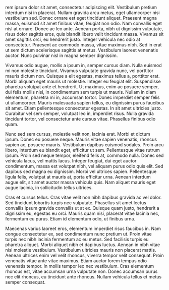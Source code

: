 
rem ipsum dolor sit amet, consectetur adipiscing elit. Vestibulum pretium interdum nisi in placerat. Nullam gravida arcu metus, eget ullamcorper nisi vestibulum sed. Donec ornare est eget tincidunt aliquet. Praesent magna massa, euismod sit amet finibus vitae, feugiat non odio. Nam convallis eget nisl at ornare. Donec ac leo ante. Aenean porta, nibh ut dignissim vulputate, risus dolor sagittis eros, quis blandit libero velit tincidunt massa. Vivamus sit amet sagittis orci, eu hendrerit justo. Integer vehicula nec odio at consectetur. Praesent ac commodo massa, vitae maximus nibh. Sed in erat ut sem dictum scelerisque sagittis at metus. Vestibulum laoreet venenatis auctor. Nunc pulvinar nisl in magna semper dignissim.

Vivamus odio augue, mollis a ipsum in, semper cursus diam. Nulla euismod mi non molestie tincidunt. Vivamus vulputate gravida nunc, vel porttitor mauris dictum non. Quisque a elit egestas, maximus tellus a, porttitor erat. Morbi aliquam eget mauris ut molestie. Integer eu feugiat elit. Suspendisse pharetra volutpat ante et hendrerit. Ut maximus, enim ac posuere semper, dui felis mollis nisi, in condimentum sem turpis ut mauris. Nullam in diam elementum, pharetra mi in, accumsan tortor. Donec imperdiet semper felis ut ullamcorper. Mauris malesuada sapien tellus, eu dignissim purus faucibus sit amet. Etiam pellentesque consectetur egestas. In sit amet ultricies justo. Curabitur vel sem semper, volutpat leo in, imperdiet risus. Nulla gravida tincidunt tortor, vel consectetur ante cursus vitae. Phasellus finibus odio quam.

Nunc sed sem cursus, molestie velit non, lacinia erat. Morbi et dictum ipsum. Donec eu posuere neque. Mauris vitae sapien venenatis, rhoncus sapien ac, posuere mauris. Vestibulum dapibus euismod sodales. Proin arcu libero, interdum eu blandit eget, efficitur ut sem. Pellentesque vitae rutrum ipsum. Proin sed neque tempor, eleifend felis at, commodo nulla. Donec sed vehicula lacus, vel mattis lacus. Integer feugiat, dui eget auctor condimentum, massa est volutpat nibh, vel aliquam purus odio quis elit. Sed dapibus sed magna eu dignissim. Morbi vel ultrices sapien. Pellentesque ligula felis, volutpat at mauris at, porta efficitur urna. Aenean interdum augue elit, sit amet auctor massa vehicula quis. Nam aliquet mauris eget augue lacinia, in sollicitudin tellus ultrices.

Cras et cursus tellus. Cras vitae velit non nibh dapibus gravida ac vel dolor. Sed tincidunt lobortis turpis nec vulputate. Phasellus sit amet lectus convallis ipsum gravida convallis ut at ex. Quisque quam justo, hendrerit a dignissim eu, egestas eu orci. Mauris quam nisi, placerat vitae lacinia nec, fermentum eu purus. Etiam id elementum odio, ut finibus urna.

Maecenas varius laoreet eros, elementum imperdiet risus faucibus in. Nam congue consectetur ex, sed condimentum nunc pretium ut. Proin vitae turpis nec nibh lacinia fermentum ac eu metus. Sed facilisis turpis eu pharetra aliquet. Morbi aliquet nibh et dapibus luctus. Aenean in nibh vitae nisl molestie vestibulum. Vestibulum ultricies mauris non placerat mattis. Aenean ultrices enim vel velit rhoncus, viverra tempor velit consequat. Proin venenatis vitae ante vitae maximus. Etiam auctor lorem tempus odio venenatis tempor. In mollis tempor leo nec vestibulum. Cras elementum rhoncus est, vitae accumsan urna vulputate non. Donec accumsan purus nec elit rhoncus, eu tincidunt ante rhoncus. Nullam vehicula tellus et metus semper consequat.
